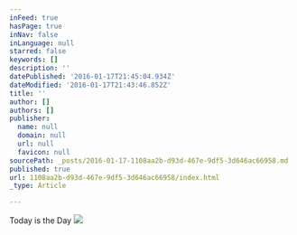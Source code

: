 ```yaml
---
inFeed: true
hasPage: true
inNav: false
inLanguage: null
starred: false
keywords: []
description: ''
datePublished: '2016-01-17T21:45:04.934Z'
dateModified: '2016-01-17T21:43:46.852Z'
title: ''
author: []
authors: []
publisher:
  name: null
  domain: null
  url: null
  favicon: null
sourcePath: _posts/2016-01-17-1108aa2b-d93d-467e-9df5-3d646ac66958.md
published: true
url: 1108aa2b-d93d-467e-9df5-3d646ac66958/index.html
_type: Article

---
```

Today is the Day
![](https://the-grid-user-content.s3-us-west-2.amazonaws.com/446887a7-d4d1-4441-ac32-47581c8518b4.jpg)